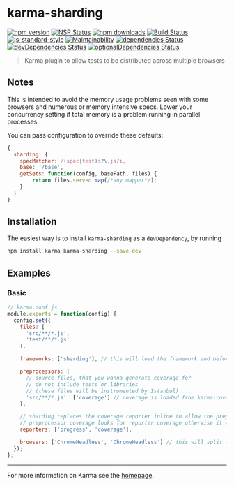 # karma-sharding

[![npm version](https://img.shields.io/npm/v/karma-sharding.svg?style=flat-square)](https://www.npmjs.com/package/karma-sharding)
[![NSP Status](https://nodesecurity.io/orgs/rschuft/projects/ed021736-08cf-4f6d-9796-4132029edac3/badge)](https://nodesecurity.io/orgs/rschuft/projects/ed021736-08cf-4f6d-9796-4132029edac3)
[![npm downloads](https://img.shields.io/npm/dm/karma-sharding.svg?style=flat-square)](https://www.npmjs.com/package/karma-sharding)
[![Build Status](https://travis-ci.org/rschuft/karma-sharding.svg?branch=master)](https://travis-ci.org/rschuft/karma-sharding)
[![js-standard-style](https://img.shields.io/badge/code%20style-standard-brightgreen.svg?style=flat-square)](https://github.com/rschuft/karma-sharding)
[![Maintainability](https://api.codeclimate.com/v1/badges/3ef0f0244485d9ca0573/maintainability)](https://codeclimate.com/github/rschuft/karma-sharding/maintainability)
[![dependencies Status](https://david-dm.org/rschuft/karma-sharding/status.svg)](https://david-dm.org/rschuft/karma-sharding)
[![devDependencies Status](https://david-dm.org/rschuft/karma-sharding/dev-status.svg)](https://david-dm.org/rschuft/karma-sharding?type=dev)
[![optionalDependencies Status](https://david-dm.org/rschuft/karma-sharding/optional-status.svg)](https://david-dm.org/rschuft/karma-sharding?type=optional)

> Karma plugin to allow tests to be distributed across multiple browsers

## Notes

This is intended to avoid the memory usage problems seen with some browsers and numerous or memory intensive specs.
Lower your concurrency setting if total memory is a problem running in parallel processes.

You can pass configuration to override these defaults:

```javascript
{
  sharding: {
    specMatcher: /(spec|test)s?\.js/i,
    base: '/base',
    getSets: function(config, basePath, files) {
        return files.served.map(/*any mapper*/);
    }
  }
}
```

## Installation

The easiest way is to install `karma-sharding` as a `devDependency`,
by running

```bash
npm install karma karma-sharding --save-dev
```

## Examples

### Basic

```javascript
// karma.conf.js
module.exports = function(config) {
  config.set({
    files: [
      'src/**/*.js',
      'test/**/*.js'
    ],

    frameworks: ['sharding'], // this will load the framework and beforeMiddleware

    preprocessors: {
      // source files, that you wanna generate coverage for
      // do not include tests or libraries
      // (these files will be instrumented by Istanbul)
      'src/**/*.js': ['coverage'] // coverage is loaded from karma-coverage by karma-sharding
    },

    // sharding replaces the coverage reporter inline to allow the preprocessor to run
    // preprocessor:coverage looks for reporter:coverage otherwise it would use a unique name
    reporters: ['progress', 'coverage'],

    browsers: ['ChromeHeadless', 'ChromeHeadless'] // this will split the tests into two sets
  });
};
```

----

For more information on Karma see the [homepage].


[homepage]: http://karma-runner.github.com
